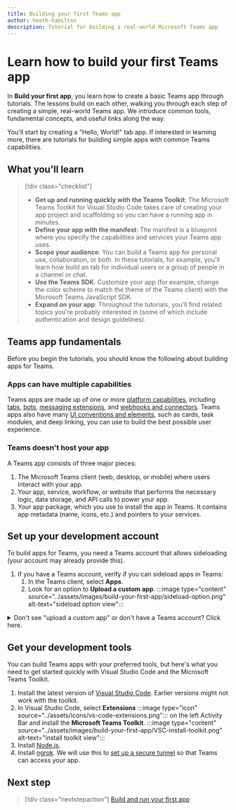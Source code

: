 ```yaml
---
title: Building your first Teams app
author: heath-hamilton
description: Tutorial for building a real-world Microsoft Teams app
---
```

# Learn how to build your first Teams app

In **Build your first app**, you learn how to create a basic Teams app through tutorials. The lessons build on each other, walking you through each step of creating a simple, real-world Teams app. We introduce common tools, fundamental concepts, and useful links along the way.

You'll start by creating a "Hello, World!" tab app. If interested in learning more, there are tutorials for building simple apps with common Teams capabilities.

## What you'll learn

> [!div class="checklist"]
  >
  > * **Get up and running quickly with the Teams Toolkit**: The Microsoft Teams Toolkit for Visual Studio Code takes care of creating your app project and scaffolding so you can have a running app in minutes.
  > * **Define your app with the manifest**: The manifest is a blueprint where you specify the capabilities and services your Teams app uses.
  > * **Scope your audience**: You can build a Teams app for personal use, collaboration, or both. In these tutorials, for example, you'll learn how build an tab for individual users or a group of people in a channel or chat.
  > * **Use the Teams SDK**: Customize your app (for example, change the color scheme to match the theme of the Teams client) with the Microsoft Teams JavaScript SDK.
  > * **Expand on your app**: Throughout the tutorials, you'll find related topics you're probably interested in (some of which include authentication and design guidelines).

## Teams app fundamentals

Before you begin the tutorials, you should know the following about building apps for Teams.

### Apps can have multiple capabilities

Teams apps are made up of one or more [platform capabilities](../concepts/capabilities-overview.md), including [tabs](../tabs/what-are-tabs.md), [bots](../bots/what-are-bots.md ), [messaging extensions](../messaging-extensions/what-are-messaging-extensions.md), and [webhooks and connectors](../webhooks-and-connectors/what-are-webhooks-and-connectors.md). Teams apps also have many [UI conventions and elements](../planning-your-app/teams-ui-conventions.md), such as cards, task modules, and deep linking, you can use to build the best possible user experience.

### Teams doesn't host your app

A Teams app consists of three major pieces:

1. The Microsoft Teams client (web, desktop, or mobile) where users interact with your app.
1. Your app, service, workflow, or website that performs the necessary logic, data storage, and API calls to power your app.
1. Your app package, which you use to install the app in Teams. It contains app metadata (name, icons, etc.) and pointers to your services.

## Set up your development account

To build apps for Teams, you need a Teams account that allows sideloading (your account may already provide this).
1. If you have a Teams account, verify if you can sideload apps in Teams:
    1. In the Teams client, select **Apps**.
    1. Look for an option to **Upload a custom app**.
:::image type="content" source="../assets/images/build-your-first-app/sideload-option.png" alt-text="sideload option view":::

<!-- markdownlint-disable MD033 -->
<details>

  <summary>Don't see "upload a custom app" or don't have a Teams account? Click here.</summary>
Do the following to acuqire an account that allows custom app sideloading:

1. Join [Microsoft 365 developer program](https://developer.microsoft.com/microsoft-365/dev-program) to get a test account. This will only take 2 minutes.
1. Go through the questionnaire and click on "set up E5 subscription"
:::image type="content" source="../assets/images/build-your-first-app/dev-program-setup.png" alt-text="dev program setup view":::
1. Set your account and passowrd when you finish you should see this.
:::image type="content" source="../assets/images/build-your-first-app/dev-program-subscription.png" alt-text="dev program subscription view":::
1. Use the admininistrator email address and the password you just set up to log into Teams
1. Verify you now have the upload a custom app option

</details>

## Get your development tools

You can build Teams apps with your preferred tools, but here's what you need to get started quickly with Visual Studio Code and the Microsoft Teams Toolkit.

1. Install the latest version of [Visual Studio Code](https://code.visualstudio.com/download). Earlier versions might not work with the toolkit.
1. In Visual Studio Code, select **Extensions** :::image type="icon" source="../assets/icons/vs-code-extensions.png"::: on the left Activity Bar and install the **Microsoft Teams Toolkit**.
:::image type="content" source="../assets/images/build-your-first-app/VSC-install-toolkit.png" alt-text="install toolkit view":::
1. Install [Node.js](https://nodejs.org/en/).
1. Install [ngrok](https://ngrok.com/download). We will use this to [set up a secure tunnel](../concepts/build-and-test/debug.md##locally-hosted) so that Teams can access your app.

## Next step

> [!div class="nextstepaction"]
> [Build and run your first app](../build-your-first-app/build-and-run.md)
